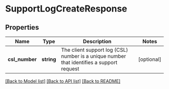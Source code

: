 # SupportLogCreateResponse

## Properties
Name | Type | Description | Notes
------------ | ------------- | ------------- | -------------
**csl_number** | **string** | The client support log (CSL) number is a unique number that identifies a support request | [optional] 

[[Back to Model list]](../README.md#documentation-for-models) [[Back to API list]](../README.md#documentation-for-api-endpoints) [[Back to README]](../README.md)


